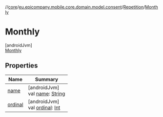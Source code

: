 //[core](../../../../index.md)/[eu.epicompany.mobile.core.domain.model.consent](../../index.md)/[Repetition](../index.md)/[Monthly](index.md)

# Monthly

[androidJvm]\
[Monthly](index.md)

## Properties

| Name | Summary |
|---|---|
| [name](../../../eu.epicompany.mobile.core.network.model.wallet/-payment-means-type-resource/-account/index.md#-372974862%2FProperties%2F-1060529556) | [androidJvm]<br>val [name](../../../eu.epicompany.mobile.core.network.model.wallet/-payment-means-type-resource/-account/index.md#-372974862%2FProperties%2F-1060529556): [String](https://kotlinlang.org/api/latest/jvm/stdlib/kotlin/-string/index.html) |
| [ordinal](../../../eu.epicompany.mobile.core.network.model.wallet/-payment-means-type-resource/-account/index.md#-739389684%2FProperties%2F-1060529556) | [androidJvm]<br>val [ordinal](../../../eu.epicompany.mobile.core.network.model.wallet/-payment-means-type-resource/-account/index.md#-739389684%2FProperties%2F-1060529556): [Int](https://kotlinlang.org/api/latest/jvm/stdlib/kotlin/-int/index.html) |

